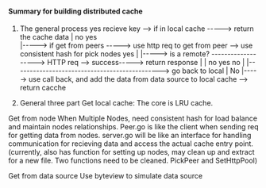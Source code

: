 #### Summary for building distributed cache
1. The general process
                               yes
recieve key --> if in local cache -----> return the cache data
                |  no                       yes  
                |-----> if get from peers -----> use http req to get from peer --> use consistent hash for pick nodes                                              yes
                            |                                                            |-----> is a remote? -------------------> HTTP req --> success-----> return response
                            |                                                                   |  no                yes                               no
                            |                                                                    |----------------------------------------------> go back to local
                            |  No
                            |-----> use call back, and add the data from data source to local cache --> return cacche

2. General three part
Get local cache:
The core is LRU cache. 

Get from node
When Multiple Nodes, need consistent hash for load balance and maintain nodes relationships. Peer.go is like the client when sending req for getting data from nodes. server.go will be like an interface for handling communication for recieving data and access the actual cache entry point.
(currently, also has function for setting up nodes, may clean up and extract for a new file. Two functions need to be cleaned. PickPeer and SetHttpPool)


Get from data source
Use byteview to simulate data source